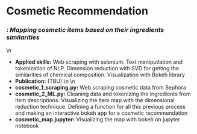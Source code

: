 # Cosmetic Recommendation
### : *Mapping cosmetic items based on their ingredients similarities* 
\n
* **Applied skills:** Web scraping with selenium. Text maniputlation and tokenization of NLP. Dimension reduction with SVD for getting the similarities of chemical composition. Visualization with Bokeh library 
* **Publication:** (TBU) \n
\n
* **cosmetic_1_scraping.py:** Web scraping cosmetic data from Sephora 
* **cosmetic_2_ML.py:** Cleaning data and tokenizing the ingredients from item descriptions. Visualizing the item map with the dimensional reduction technique. Defining a function for all this previous process and making an interactive bokeh app for a cosmetic recommendation
* **cosmetic_map.jupyter:** Visualizing the map with bokeh on jupyter notebook

